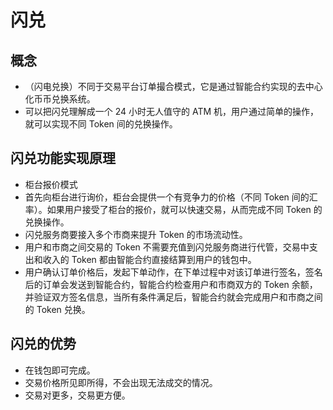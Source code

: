 # 闪兑

## 概念
- （闪电兑换）不同于交易平台订单撮合模式，它是通过智能合约实现的去中心化币币兑换系统。
- 可以把闪兑理解成一个 24 小时无人值守的 ATM 机，用户通过简单的操作，就可以实现不同 Token 间的兑换操作。

## 闪兑功能实现原理
- 柜台报价模式
- 首先向柜台进行询价，柜台会提供一个有竞争力的价格（不同 Token 间的汇率）。如果用户接受了柜台的报价，就可以快速交易，从而完成不同 Token 的兑换操作。
- 闪兑服务商要接入多个市商来提升 Token 的市场流动性。
- 用户和市商之间交易的 Token 不需要充值到闪兑服务商进行代管，交易中支出和收入的 Token 都由智能合约直接结算到用户的钱包中。
- 用户确认订单价格后，发起下单动作，在下单过程中对该订单进行签名，签名后的订单会发送到智能合约，智能合约检查用户和市商双方的 Token 余额，并验证双方签名信息，当所有条件满足后，智能合约就会完成用户和市商之间的 Token 兑换。

## 闪兑的优势
- 在钱包即可完成。
- 交易价格所见即所得，不会出现无法成交的情况。
- 交易对更多，交易更方便。



